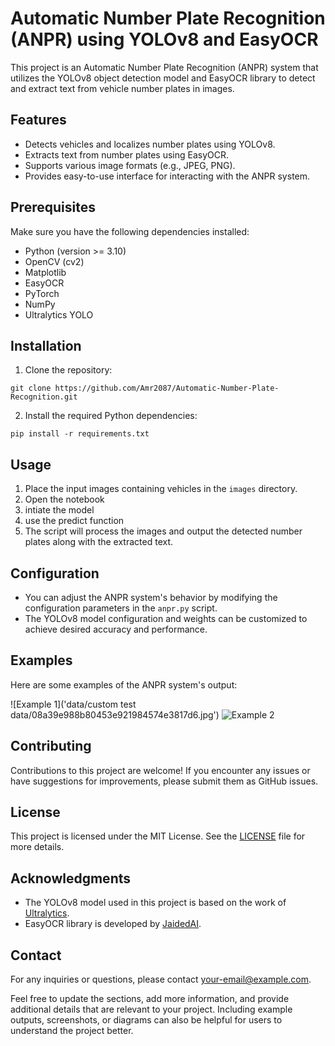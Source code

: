 # Automatic Number Plate Recognition (ANPR) using YOLOv8 and EasyOCR

This project is an Automatic Number Plate Recognition (ANPR) system that utilizes the YOLOv8 object detection model and EasyOCR library to detect and extract text from vehicle number plates in images.

## Features

- Detects vehicles and localizes number plates using YOLOv8.
- Extracts text from number plates using EasyOCR.
- Supports various image formats (e.g., JPEG, PNG).
- Provides easy-to-use interface for interacting with the ANPR system.

## Prerequisites

Make sure you have the following dependencies installed:

- Python (version >= 3.10)
- OpenCV (cv2)
- Matplotlib
- EasyOCR
- PyTorch
- NumPy
- Ultralytics YOLO

## Installation

1. Clone the repository:

```shell
git clone https://github.com/Amr2087/Automatic-Number-Plate-Recognition.git
```

2. Install the required Python dependencies:

```shell
pip install -r requirements.txt
```

## Usage

1. Place the input images containing vehicles in the `images` directory.
2. Open the notebook
3. intiate the model
4. use the predict function
5. The script will process the images and output the detected number plates along with the extracted text.

## Configuration

- You can adjust the ANPR system's behavior by modifying the configuration parameters in the `anpr.py` script.
- The YOLOv8 model configuration and weights can be customized to achieve desired accuracy and performance.

## Examples

Here are some examples of the ANPR system's output:

![Example 1]('data/custom test data/08a39e988b80453e921984574e3817d6.jpg')
![Example 2](examples/example2.png)

## Contributing

Contributions to this project are welcome! If you encounter any issues or have suggestions for improvements, please submit them as GitHub issues.

## License

This project is licensed under the MIT License. See the [LICENSE](LICENSE) file for more details.

## Acknowledgments

- The YOLOv8 model used in this project is based on the work of [Ultralytics](https://github.com/ultralytics/yolov8).
- EasyOCR library is developed by [JaidedAI](https://github.com/JaidedAI/EasyOCR).

## Contact

For any inquiries or questions, please contact [your-email@example.com](mailto:your-email@example.com).

Feel free to update the sections, add more information, and provide additional details that are relevant to your project. Including example outputs, screenshots, or diagrams can also be helpful for users to understand the project better.
